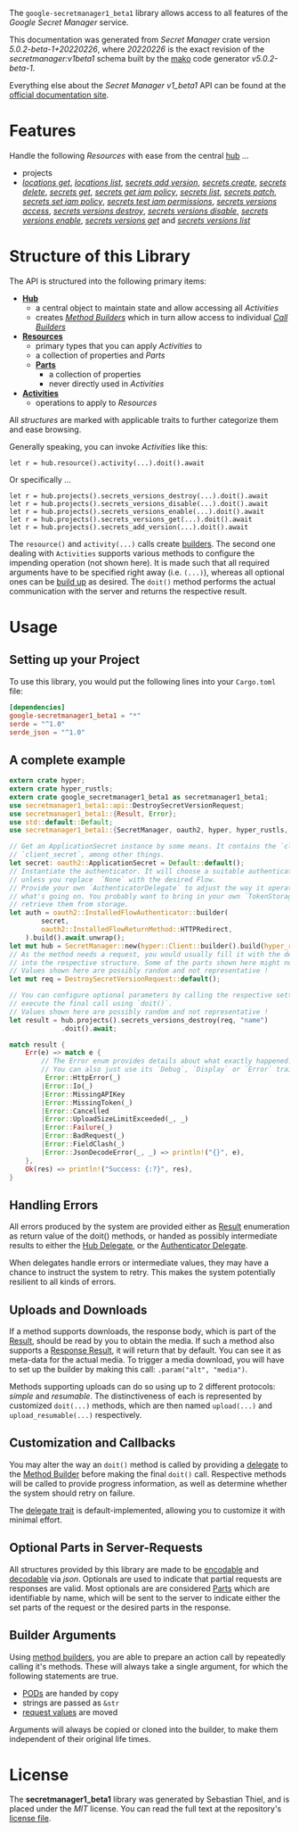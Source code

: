 <!---
DO NOT EDIT !
This file was generated automatically from 'src/generator/templates/api/README.md.mako'
DO NOT EDIT !
-->
The `google-secretmanager1_beta1` library allows access to all features of the *Google Secret Manager* service.

This documentation was generated from *Secret Manager* crate version *5.0.2-beta-1+20220226*, where *20220226* is the exact revision of the *secretmanager:v1beta1* schema built by the [mako](http://www.makotemplates.org/) code generator *v5.0.2-beta-1*.

Everything else about the *Secret Manager* *v1_beta1* API can be found at the
[official documentation site](https://cloud.google.com/secret-manager/).
# Features

Handle the following *Resources* with ease from the central [hub](https://docs.rs/google-secretmanager1_beta1/5.0.2-beta-1+20220226/google_secretmanager1_beta1/SecretManager) ... 

* projects
 * [*locations get*](https://docs.rs/google-secretmanager1_beta1/5.0.2-beta-1+20220226/google_secretmanager1_beta1/api::ProjectLocationGetCall), [*locations list*](https://docs.rs/google-secretmanager1_beta1/5.0.2-beta-1+20220226/google_secretmanager1_beta1/api::ProjectLocationListCall), [*secrets add version*](https://docs.rs/google-secretmanager1_beta1/5.0.2-beta-1+20220226/google_secretmanager1_beta1/api::ProjectSecretAddVersionCall), [*secrets create*](https://docs.rs/google-secretmanager1_beta1/5.0.2-beta-1+20220226/google_secretmanager1_beta1/api::ProjectSecretCreateCall), [*secrets delete*](https://docs.rs/google-secretmanager1_beta1/5.0.2-beta-1+20220226/google_secretmanager1_beta1/api::ProjectSecretDeleteCall), [*secrets get*](https://docs.rs/google-secretmanager1_beta1/5.0.2-beta-1+20220226/google_secretmanager1_beta1/api::ProjectSecretGetCall), [*secrets get iam policy*](https://docs.rs/google-secretmanager1_beta1/5.0.2-beta-1+20220226/google_secretmanager1_beta1/api::ProjectSecretGetIamPolicyCall), [*secrets list*](https://docs.rs/google-secretmanager1_beta1/5.0.2-beta-1+20220226/google_secretmanager1_beta1/api::ProjectSecretListCall), [*secrets patch*](https://docs.rs/google-secretmanager1_beta1/5.0.2-beta-1+20220226/google_secretmanager1_beta1/api::ProjectSecretPatchCall), [*secrets set iam policy*](https://docs.rs/google-secretmanager1_beta1/5.0.2-beta-1+20220226/google_secretmanager1_beta1/api::ProjectSecretSetIamPolicyCall), [*secrets test iam permissions*](https://docs.rs/google-secretmanager1_beta1/5.0.2-beta-1+20220226/google_secretmanager1_beta1/api::ProjectSecretTestIamPermissionCall), [*secrets versions access*](https://docs.rs/google-secretmanager1_beta1/5.0.2-beta-1+20220226/google_secretmanager1_beta1/api::ProjectSecretVersionAccesCall), [*secrets versions destroy*](https://docs.rs/google-secretmanager1_beta1/5.0.2-beta-1+20220226/google_secretmanager1_beta1/api::ProjectSecretVersionDestroyCall), [*secrets versions disable*](https://docs.rs/google-secretmanager1_beta1/5.0.2-beta-1+20220226/google_secretmanager1_beta1/api::ProjectSecretVersionDisableCall), [*secrets versions enable*](https://docs.rs/google-secretmanager1_beta1/5.0.2-beta-1+20220226/google_secretmanager1_beta1/api::ProjectSecretVersionEnableCall), [*secrets versions get*](https://docs.rs/google-secretmanager1_beta1/5.0.2-beta-1+20220226/google_secretmanager1_beta1/api::ProjectSecretVersionGetCall) and [*secrets versions list*](https://docs.rs/google-secretmanager1_beta1/5.0.2-beta-1+20220226/google_secretmanager1_beta1/api::ProjectSecretVersionListCall)




# Structure of this Library

The API is structured into the following primary items:

* **[Hub](https://docs.rs/google-secretmanager1_beta1/5.0.2-beta-1+20220226/google_secretmanager1_beta1/SecretManager)**
    * a central object to maintain state and allow accessing all *Activities*
    * creates [*Method Builders*](https://docs.rs/google-secretmanager1_beta1/5.0.2-beta-1+20220226/google_secretmanager1_beta1/client::MethodsBuilder) which in turn
      allow access to individual [*Call Builders*](https://docs.rs/google-secretmanager1_beta1/5.0.2-beta-1+20220226/google_secretmanager1_beta1/client::CallBuilder)
* **[Resources](https://docs.rs/google-secretmanager1_beta1/5.0.2-beta-1+20220226/google_secretmanager1_beta1/client::Resource)**
    * primary types that you can apply *Activities* to
    * a collection of properties and *Parts*
    * **[Parts](https://docs.rs/google-secretmanager1_beta1/5.0.2-beta-1+20220226/google_secretmanager1_beta1/client::Part)**
        * a collection of properties
        * never directly used in *Activities*
* **[Activities](https://docs.rs/google-secretmanager1_beta1/5.0.2-beta-1+20220226/google_secretmanager1_beta1/client::CallBuilder)**
    * operations to apply to *Resources*

All *structures* are marked with applicable traits to further categorize them and ease browsing.

Generally speaking, you can invoke *Activities* like this:

```Rust,ignore
let r = hub.resource().activity(...).doit().await
```

Or specifically ...

```ignore
let r = hub.projects().secrets_versions_destroy(...).doit().await
let r = hub.projects().secrets_versions_disable(...).doit().await
let r = hub.projects().secrets_versions_enable(...).doit().await
let r = hub.projects().secrets_versions_get(...).doit().await
let r = hub.projects().secrets_add_version(...).doit().await
```

The `resource()` and `activity(...)` calls create [builders][builder-pattern]. The second one dealing with `Activities` 
supports various methods to configure the impending operation (not shown here). It is made such that all required arguments have to be 
specified right away (i.e. `(...)`), whereas all optional ones can be [build up][builder-pattern] as desired.
The `doit()` method performs the actual communication with the server and returns the respective result.

# Usage

## Setting up your Project

To use this library, you would put the following lines into your `Cargo.toml` file:

```toml
[dependencies]
google-secretmanager1_beta1 = "*"
serde = "^1.0"
serde_json = "^1.0"
```

## A complete example

```Rust
extern crate hyper;
extern crate hyper_rustls;
extern crate google_secretmanager1_beta1 as secretmanager1_beta1;
use secretmanager1_beta1::api::DestroySecretVersionRequest;
use secretmanager1_beta1::{Result, Error};
use std::default::Default;
use secretmanager1_beta1::{SecretManager, oauth2, hyper, hyper_rustls, chrono, FieldMask};

// Get an ApplicationSecret instance by some means. It contains the `client_id` and 
// `client_secret`, among other things.
let secret: oauth2::ApplicationSecret = Default::default();
// Instantiate the authenticator. It will choose a suitable authentication flow for you, 
// unless you replace  `None` with the desired Flow.
// Provide your own `AuthenticatorDelegate` to adjust the way it operates and get feedback about 
// what's going on. You probably want to bring in your own `TokenStorage` to persist tokens and
// retrieve them from storage.
let auth = oauth2::InstalledFlowAuthenticator::builder(
        secret,
        oauth2::InstalledFlowReturnMethod::HTTPRedirect,
    ).build().await.unwrap();
let mut hub = SecretManager::new(hyper::Client::builder().build(hyper_rustls::HttpsConnectorBuilder::new().with_native_roots().https_or_http().enable_http1().enable_http2().build()), auth);
// As the method needs a request, you would usually fill it with the desired information
// into the respective structure. Some of the parts shown here might not be applicable !
// Values shown here are possibly random and not representative !
let mut req = DestroySecretVersionRequest::default();

// You can configure optional parameters by calling the respective setters at will, and
// execute the final call using `doit()`.
// Values shown here are possibly random and not representative !
let result = hub.projects().secrets_versions_destroy(req, "name")
             .doit().await;

match result {
    Err(e) => match e {
        // The Error enum provides details about what exactly happened.
        // You can also just use its `Debug`, `Display` or `Error` traits
         Error::HttpError(_)
        |Error::Io(_)
        |Error::MissingAPIKey
        |Error::MissingToken(_)
        |Error::Cancelled
        |Error::UploadSizeLimitExceeded(_, _)
        |Error::Failure(_)
        |Error::BadRequest(_)
        |Error::FieldClash(_)
        |Error::JsonDecodeError(_, _) => println!("{}", e),
    },
    Ok(res) => println!("Success: {:?}", res),
}

```
## Handling Errors

All errors produced by the system are provided either as [Result](https://docs.rs/google-secretmanager1_beta1/5.0.2-beta-1+20220226/google_secretmanager1_beta1/client::Result) enumeration as return value of
the doit() methods, or handed as possibly intermediate results to either the 
[Hub Delegate](https://docs.rs/google-secretmanager1_beta1/5.0.2-beta-1+20220226/google_secretmanager1_beta1/client::Delegate), or the [Authenticator Delegate](https://docs.rs/yup-oauth2/*/yup_oauth2/trait.AuthenticatorDelegate.html).

When delegates handle errors or intermediate values, they may have a chance to instruct the system to retry. This 
makes the system potentially resilient to all kinds of errors.

## Uploads and Downloads
If a method supports downloads, the response body, which is part of the [Result](https://docs.rs/google-secretmanager1_beta1/5.0.2-beta-1+20220226/google_secretmanager1_beta1/client::Result), should be
read by you to obtain the media.
If such a method also supports a [Response Result](https://docs.rs/google-secretmanager1_beta1/5.0.2-beta-1+20220226/google_secretmanager1_beta1/client::ResponseResult), it will return that by default.
You can see it as meta-data for the actual media. To trigger a media download, you will have to set up the builder by making
this call: `.param("alt", "media")`.

Methods supporting uploads can do so using up to 2 different protocols: 
*simple* and *resumable*. The distinctiveness of each is represented by customized 
`doit(...)` methods, which are then named `upload(...)` and `upload_resumable(...)` respectively.

## Customization and Callbacks

You may alter the way an `doit()` method is called by providing a [delegate](https://docs.rs/google-secretmanager1_beta1/5.0.2-beta-1+20220226/google_secretmanager1_beta1/client::Delegate) to the 
[Method Builder](https://docs.rs/google-secretmanager1_beta1/5.0.2-beta-1+20220226/google_secretmanager1_beta1/client::CallBuilder) before making the final `doit()` call. 
Respective methods will be called to provide progress information, as well as determine whether the system should 
retry on failure.

The [delegate trait](https://docs.rs/google-secretmanager1_beta1/5.0.2-beta-1+20220226/google_secretmanager1_beta1/client::Delegate) is default-implemented, allowing you to customize it with minimal effort.

## Optional Parts in Server-Requests

All structures provided by this library are made to be [encodable](https://docs.rs/google-secretmanager1_beta1/5.0.2-beta-1+20220226/google_secretmanager1_beta1/client::RequestValue) and 
[decodable](https://docs.rs/google-secretmanager1_beta1/5.0.2-beta-1+20220226/google_secretmanager1_beta1/client::ResponseResult) via *json*. Optionals are used to indicate that partial requests are responses 
are valid.
Most optionals are are considered [Parts](https://docs.rs/google-secretmanager1_beta1/5.0.2-beta-1+20220226/google_secretmanager1_beta1/client::Part) which are identifiable by name, which will be sent to 
the server to indicate either the set parts of the request or the desired parts in the response.

## Builder Arguments

Using [method builders](https://docs.rs/google-secretmanager1_beta1/5.0.2-beta-1+20220226/google_secretmanager1_beta1/client::CallBuilder), you are able to prepare an action call by repeatedly calling it's methods.
These will always take a single argument, for which the following statements are true.

* [PODs][wiki-pod] are handed by copy
* strings are passed as `&str`
* [request values](https://docs.rs/google-secretmanager1_beta1/5.0.2-beta-1+20220226/google_secretmanager1_beta1/client::RequestValue) are moved

Arguments will always be copied or cloned into the builder, to make them independent of their original life times.

[wiki-pod]: http://en.wikipedia.org/wiki/Plain_old_data_structure
[builder-pattern]: http://en.wikipedia.org/wiki/Builder_pattern
[google-go-api]: https://github.com/google/google-api-go-client

# License
The **secretmanager1_beta1** library was generated by Sebastian Thiel, and is placed 
under the *MIT* license.
You can read the full text at the repository's [license file][repo-license].

[repo-license]: https://github.com/Byron/google-apis-rsblob/main/LICENSE.md

